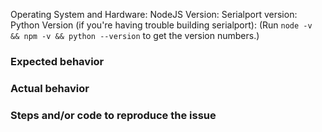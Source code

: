 Operating System and Hardware:
NodeJS Version:
Serialport version:
Python Version (if you're having trouble building serialport):
(Run `node -v && npm -v && python --version` to get the version numbers.)

### Expected behavior

### Actual behavior

### Steps and/or code to reproduce the issue

